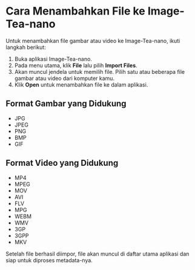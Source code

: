 # Cara Menambahkan File ke Image-Tea-nano

Untuk menambahkan file gambar atau video ke Image-Tea-nano, ikuti langkah berikut:

1. Buka aplikasi Image-Tea-nano.
2. Pada menu utama, klik **File** lalu pilih **Import Files**.
3. Akan muncul jendela untuk memilih file. Pilih satu atau beberapa file gambar atau video dari komputer kamu.
4. Klik **Open** untuk menambahkan file ke dalam aplikasi.

## Format Gambar yang Didukung
- JPG
- JPEG
- PNG
- BMP
- GIF

## Format Video yang Didukung
- MP4
- MPEG
- MOV
- AVI
- FLV
- MPG
- WEBM
- WMV
- 3GP
- 3GPP
- MKV

Setelah file berhasil diimpor, file akan muncul di daftar utama aplikasi dan siap untuk diproses metadata-nya.
